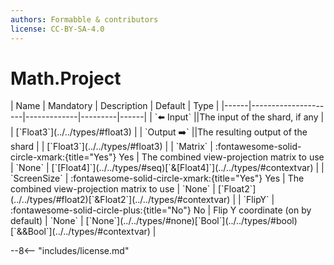 ```yaml
---
authors: Formabble & contributors
license: CC-BY-SA-4.0
---
```



# Math.Project

<div class="sh-parameters" markdown="1">
| Name | Mandatory | Description | Default | Type |
|------|---------------------|-------------|---------|------|
| `⬅️ Input` ||The input of the shard, if any | | [`Float3`](../../types/#float3) |
| `Output ➡️` ||The resulting output of the shard | | [`Float3`](../../types/#float3) |
| `Matrix` | :fontawesome-solid-circle-xmark:{title="Yes"} Yes  | The combined view-projection matrix to use | `None` | [`[Float4]`](../../types/#seq)[`&[Float4]`](../../types/#contextvar) |
| `ScreenSize` | :fontawesome-solid-circle-xmark:{title="Yes"} Yes  | The combined view-projection matrix to use | `None` | [`Float2`](../../types/#float2)[`&Float2`](../../types/#contextvar) |
| `FlipY` | :fontawesome-solid-circle-plus:{title="No"} No  | Flip Y coordinate (on by default) | `None` | [`None`](../../types/#none)[`Bool`](../../types/#bool)[`&&Bool`](../../types/#contextvar) |

</div>



--8<-- "includes/license.md"


